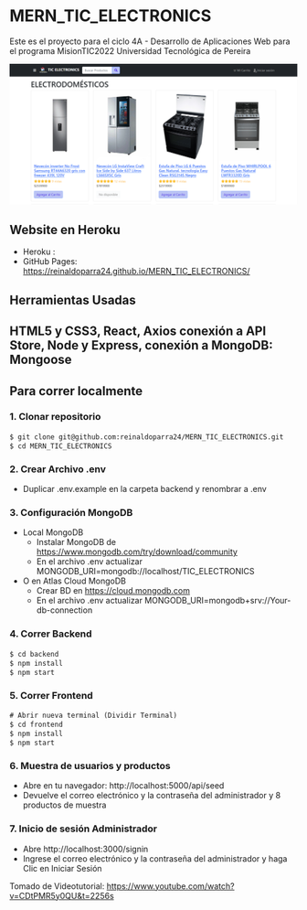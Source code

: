 # MERN_TIC_ELECTRONICS

Este es el proyecto para el ciclo 4A - Desarrollo de Aplicaciones Web para el programa MisionTIC2022 Universidad Tecnológica de Pereira

![TIC_ELECTRONICS](/frontend/public/images/TIC_ELECTRONICS.png)

## Website en Heroku

- Heroku : 
- GitHub Pages: https://reinaldoparra24.github.io/MERN_TIC_ELECTRONICS/

## Herramientas Usadas
HTML5 y CSS3, React, Axios conexión a API Store, Node y Express, conexión a MongoDB: Mongoose
- 
## Para correr localmente

### 1. Clonar repositorio
```
$ git clone git@github.com:reinaldoparra24/MERN_TIC_ELECTRONICS.git
$ cd MERN_TIC_ELECTRONICS
```
### 2. Crear Archivo .env
- Duplicar .env.example en la carpeta backend y renombrar a .env

### 3. Configuración MongoDB
- Local MongoDB
  - Instalar MongoDB de https://www.mongodb.com/try/download/community
  - En el archivo .env actualizar MONGODB_URI=mongodb://localhost/TIC_ELECTRONICS
- O en Atlas Cloud MongoDB
  - Crear BD en https://cloud.mongodb.com
  - En el archivo .env actualizar MONGODB_URI=mongodb+srv://Your-db-connection

### 4. Correr Backend
```
$ cd backend
$ npm install
$ npm start
```

### 5. Correr Frontend
```
# Abrir nueva terminal (Dividir Terminal)
$ cd frontend
$ npm install
$ npm start
```

### 6. Muestra de usuarios y productos

- Abre en tu navegador: http://localhost:5000/api/seed
- Devuelve el correo electrónico y la contraseña del administrador y 8 productos de muestra

### 7. Inicio de sesión Administrador

- Abre http://localhost:3000/signin
- Ingrese el correo electrónico y la contraseña del administrador y haga Clic en Iniciar Sesión


Tomado de Videotutorial: https://www.youtube.com/watch?v=CDtPMR5y0QU&t=2256s
